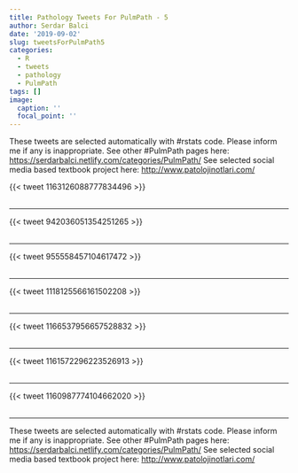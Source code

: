 ```yaml
---
title: Pathology Tweets For PulmPath - 5
author: Serdar Balci
date: '2019-09-02'
slug: tweetsForPulmPath5
categories:
  - R
  - tweets
  - pathology
  - PulmPath
tags: []
image:
  caption: ''
  focal_point: ''
---
```



These tweets are selected automatically with #rstats code. Please inform me if any is inappropriate.
See other #PulmPath pages here: https://serdarbalci.netlify.com/categories/PulmPath/ 
See selected social media based textbook project here: http://www.patolojinotlari.com/

{{< tweet 1163126088777834496 >}}
<br>
<br>
<hr>
{{< tweet 942036051354251265 >}}
<br>
<br>
<hr>
{{< tweet 955558457104617472 >}}
<br>
<br>
<hr>
{{< tweet 1118125566161502208 >}}
<br>
<br>
<hr>
{{< tweet 1166537956657528832 >}}
<br>
<br>
<hr>
{{< tweet 1161572296223526913 >}}
<br>
<br>
<hr>
{{< tweet 1160987774104662020 >}}
<br>
<br>
<hr>


These tweets are selected automatically with #rstats code. Please inform me if any is inappropriate.
See other #PulmPath pages here: https://serdarbalci.netlify.com/categories/PulmPath/ 
See selected social media based textbook project here: http://www.patolojinotlari.com/
